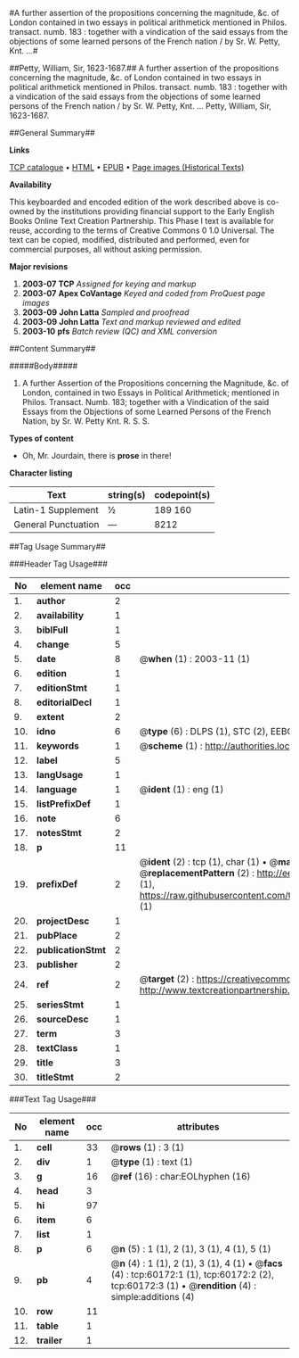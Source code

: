 #A further assertion of the propositions concerning the magnitude, &c. of London contained in two essays in political arithmetick mentioned in Philos. transact. numb. 183 : together with a vindication of the said essays from the objections of some learned persons of the French nation / by Sr. W. Petty, Knt. ...#

##Petty, William, Sir, 1623-1687.##
A further assertion of the propositions concerning the magnitude, &c. of London contained in two essays in political arithmetick mentioned in Philos. transact. numb. 183 : together with a vindication of the said essays from the objections of some learned persons of the French nation / by Sr. W. Petty, Knt. ...
Petty, William, Sir, 1623-1687.

##General Summary##

**Links**

[TCP catalogue](http://www.ota.ox.ac.uk/tcp/)  • 
[HTML](http://tei.it.ox.ac.uk/tcp/Texts-HTML/free/A54/A54615.html)  • 
[EPUB](http://tei.it.ox.ac.uk/tcp/Texts-EPUB/free/A54/A54615.epub) • 
[Page images (Historical Texts)](https://data.historicaltexts.jisc.ac.uk/view?pubId=eebo-12358399e&pageId=eebo-12358399e-60172-1)

**Availability**

This keyboarded and encoded edition of the
	       work described above is co-owned by the institutions
	       providing financial support to the Early English Books
	       Online Text Creation Partnership. This Phase I text is
	       available for reuse, according to the terms of Creative
	       Commons 0 1.0 Universal. The text can be copied,
	       modified, distributed and performed, even for
	       commercial purposes, all without asking permission.

**Major revisions**

1. __2003-07__ __TCP__ *Assigned for keying and markup*
1. __2003-07__ __Apex CoVantage__ *Keyed and coded from ProQuest page images*
1. __2003-09__ __John Latta__ *Sampled and proofread*
1. __2003-09__ __John Latta__ *Text and markup reviewed and edited*
1. __2003-10__ __pfs__ *Batch review (QC) and XML conversion*

##Content Summary##

#####Body#####

1. A further Assertion of the Propositions concerning the Magnitude, &c. of London, contained in two Essays in Political Arithmetick; mentioned in Philos. Transact. Numb. 183; together with a Vindication of the said Essays from the Objections of some Learned Persons of the French Nation, by Sr. W. Petty Knt. R. S. S.

**Types of content**

  * Oh, Mr. Jourdain, there is **prose** in there!

**Character listing**


|Text|string(s)|codepoint(s)|
|---|---|---|
|Latin-1 Supplement|½ |189 160|
|General Punctuation|—|8212|

##Tag Usage Summary##

###Header Tag Usage###

|No|element name|occ|attributes|
|---|---|---|---|
|1.|__author__|2||
|2.|__availability__|1||
|3.|__biblFull__|1||
|4.|__change__|5||
|5.|__date__|8| @__when__ (1) : 2003-11 (1)|
|6.|__edition__|1||
|7.|__editionStmt__|1||
|8.|__editorialDecl__|1||
|9.|__extent__|2||
|10.|__idno__|6| @__type__ (6) : DLPS (1), STC (2), EEBO-CITATION (1), OCLC (1), VID (1)|
|11.|__keywords__|1| @__scheme__ (1) : http://authorities.loc.gov/ (1)|
|12.|__label__|5||
|13.|__langUsage__|1||
|14.|__language__|1| @__ident__ (1) : eng (1)|
|15.|__listPrefixDef__|1||
|16.|__note__|6||
|17.|__notesStmt__|2||
|18.|__p__|11||
|19.|__prefixDef__|2| @__ident__ (2) : tcp (1), char (1)  •  @__matchPattern__ (2) : ([0-9\-]+):([0-9IVX]+) (1), (.+) (1)  •  @__replacementPattern__ (2) : http://eebo.chadwyck.com/downloadtiff?vid=$1&page=$2 (1), https://raw.githubusercontent.com/textcreationpartnership/Texts/master/tcpchars.xml#$1 (1)|
|20.|__projectDesc__|1||
|21.|__pubPlace__|2||
|22.|__publicationStmt__|2||
|23.|__publisher__|2||
|24.|__ref__|2| @__target__ (2) : https://creativecommons.org/publicdomain/zero/1.0/ (1), http://www.textcreationpartnership.org/docs/. (1)|
|25.|__seriesStmt__|1||
|26.|__sourceDesc__|1||
|27.|__term__|3||
|28.|__textClass__|1||
|29.|__title__|3||
|30.|__titleStmt__|2||


###Text Tag Usage###

|No|element name|occ|attributes|
|---|---|---|---|
|1.|__cell__|33| @__rows__ (1) : 3 (1)|
|2.|__div__|1| @__type__ (1) : text (1)|
|3.|__g__|16| @__ref__ (16) : char:EOLhyphen (16)|
|4.|__head__|3||
|5.|__hi__|97||
|6.|__item__|6||
|7.|__list__|1||
|8.|__p__|6| @__n__ (5) : 1 (1), 2 (1), 3 (1), 4 (1), 5 (1)|
|9.|__pb__|4| @__n__ (4) : 1 (1), 2 (1), 3 (1), 4 (1)  •  @__facs__ (4) : tcp:60172:1 (1), tcp:60172:2 (2), tcp:60172:3 (1)  •  @__rendition__ (4) : simple:additions (4)|
|10.|__row__|11||
|11.|__table__|1||
|12.|__trailer__|1||
